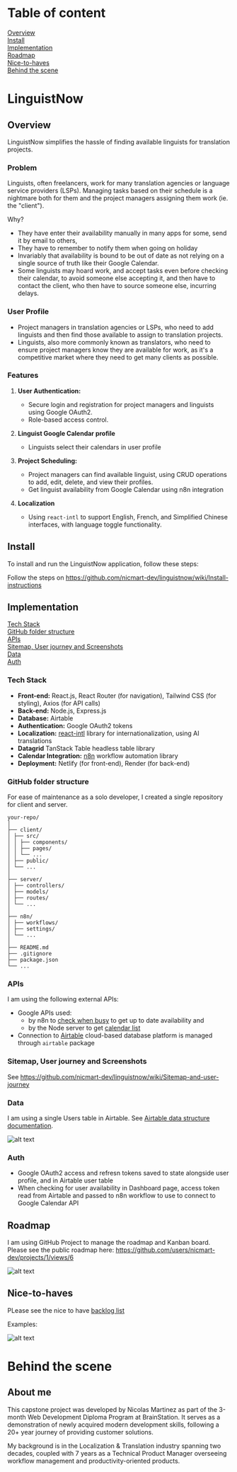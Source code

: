 # Table of content

[Overview](#overview)<br>
[Install](#install)<br>
[Implementation](#implementation)<br>
[Roadmap](#roadmap)<br>
[Nice-to-haves](#nice-to-haves)<br>
[Behind the scene](#behind-the-scene)

# LinguistNow

## Overview

LinguistNow simplifies the hassle of finding available linguists for translation projects.

### Problem

Linguists, often freelancers, work for many translation agencies or language service providers (LSPs). Managing tasks based on their schedule is a nightmare both for them and the project managers assigning them work (ie. the "client").

Why?

- They have enter their availability manually in many apps for some, send it by email to others,
- They have to remember to notify them when going on holiday
- Invariably that availability is bound to be out of date as not relying on a single source of truth like their Google Calendar.
- Some linguists may hoard work, and accept tasks even before checking their calendar, to avoid someone else accepting it, and then have to contact the client, who then have to source someone else, incurring delays.

### User Profile

- Project managers in translation agencies or LSPs, who need to add linguists and then find those available to assign to translation projects.
- Linguists, also more commonly known as translators, who need to ensure project managers know they are available for work, as it's a competitive market where they need to get many clients as possible.

### Features

1. **User Authentication:**

   - Secure login and registration for project managers and linguists using Google OAuth2.
   - Role-based access control.

2. **Linguist Google Calendar profile**

   - Linguists select their calendars in user profile

3. **Project Scheduling:**

   - Project managers can find available linguist, using CRUD operations to add, edit, delete, and view their profiles.
   - Get linguist availability from Google Calendar using n8n integration

4. **Localization**
   - Using `react-intl` to support English, French, and Simplified Chinese interfaces, with language toggle functionality.

## Install

To install and run the LinguistNow application, follow these steps:

Follow the steps on https://github.com/nicmart-dev/linguistnow/wiki/Install-instructions

## Implementation

[Tech Stack](#tech-stack)<br>
[GitHub folder structure](#github-folder-structure)<br>
[APIs](#apis)<br>
[Sitemap, User journey and Screenshots](#sitemap-user-journey-and-screenshots)<br>
[Data](#data)<br>
[Auth](#auth)

### Tech Stack

- **Front-end:** React.js, React Router (for navigation), Tailwind CSS (for styling), Axios (for API calls)
- **Back-end:** Node.js, Express.js
- **Database:** Airtable
- **Authentication:** Google OAuth2 tokens
- **Localization:** [react-intl](https://www.npmjs.com/package/react-intl) library for internationalization, using AI translations
- **Datagrid** TanStack Table headless table library
- **Calendar Integration:** [n8n](https://www.npmjs.com/package/n8n) workflow automation library
- **Deployment:** Netlify (for front-end), Render (for back-end)

### GitHub folder structure

For ease of maintenance as a solo developer, I created a single repository for client and server.

```
your-repo/
│
├── client/
│ ├── src/
│ │ ├── components/
│ │ ├── pages/
│ │ └── ...
│ ├── public/
│ └── ...
│
├── server/
│ ├── controllers/
│ ├── models/
│ ├── routes/
│ └── ...
│
├── n8n/
│ ├── workflows/
│ ├── settings/
│ └── ...
│
├── README.md
├── .gitignore
├── package.json
└── ...
```

### APIs

I am using the following external APIs:

- Google APIs used:
  - by n8n to [check when busy](https://github.com/nicmart-dev/linguistnow/wiki/n8n-workflow-integration#check-when-busy) to get up to date availability and
  - by the Node server to get [calendar list](https://github.com/nicmart-dev/linguistnow/wiki/Integration-of-Google-Calendar-API)
- Connection to [Airtable](https://github.com/nicmart-dev/linguistnow/wiki/Store-user-data-in-Airtable) cloud-based database platform is managed through `airtable` package

### Sitemap, User journey and Screenshots

See https://github.com/nicmart-dev/linguistnow/wiki/Sitemap-and-user-journey

### Data

I am using a single Users table in Airtable. See [Airtable data structure documentation](https://github.com/nicmart-dev/linguistnow/wiki/Store-user-data-in-Airtable#airtable-data-structure).

![alt text](./readme_images/airtable.png)

### Auth

- Google OAuth2 access and refresn tokens saved to state alongside user profile, and in Airtable user table
- When checking for user availability in Dashboard page, access token read from Airtable and passed to n8n workflow to use to connect to Google Calendar API

## Roadmap

I am using GitHub Project to manage the roadmap and Kanban board.
Please see the public roadmap here: https://github.com/users/nicmart-dev/projects/1/views/6

![alt text](./readme_images/roadmap.png)

## Nice-to-haves

PLease see the nice to have [backlog list](https://github.com/users/nicmart-dev/projects/1/views/8)

Examples:

![alt text](./readme_images/nice-to-have.png)

# Behind the scene

## About me

This capstone project was developed by Nicolas Martinez as part of the 3-month Web Development Diploma Program at BrainStation.
It serves as a demonstration of newly acquired modern development skills, following a 20+ year journey of providing customer solutions.

My background is in the Localization & Translation industry spanning two decades, coupled with 7 years as a Technical Product Manager overseeing workflow management and productivity-oriented products.
